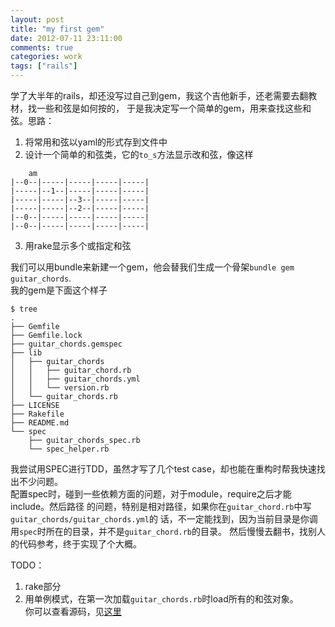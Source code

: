 ```yaml
---
layout: post
title: "my first gem"
date: 2012-07-11 23:11:00
comments: true
categories: work
tags: ["rails"]
---
```


学了大半年的rails，却还没写过自己到gem，我这个吉他新手，还老需要去翻教材，找一些和弦是如何按的，
于是我决定写一个简单的gem，用来查找这些和弦。思路：  

 1.  将常用和弦以yaml的形式存到文件中  
 2.  设计一个简单的和弦类，它的`to_s`方法显示改和弦，像这样
```
	am
|--0--|-----|-----|-----|-----|
|-----|--1--|-----|-----|-----|
|-----|-----|--3--|-----|-----|
|-----|-----|--2--|-----|-----|
|--0--|-----|-----|-----|-----|
|--0--|-----|-----|-----|-----|

```
 3.  用rake显示多个或指定和弦

我们可以用bundle来新建一个gem，他会替我们生成一个骨架`bundle gem guitar_chords`.  
我的gem是下面这个样子
```
$ tree
.
├── Gemfile
├── Gemfile.lock
├── guitar_chords.gemspec
├── lib
│   ├── guitar_chords
│   │   ├── guitar_chord.rb
│   │   ├── guitar_chords.yml
│   │   └── version.rb
│   └── guitar_chords.rb
├── LICENSE
├── Rakefile
├── README.md
└── spec
    ├── guitar_chords_spec.rb
    └── spec_helper.rb
```
我尝试用SPEC进行TDD，虽然才写了几个test case，却也能在重构时帮我快速找出不少问题。  
配置spec时，碰到一些依赖方面的问题，对于module，require之后才能include。然后路径
的问题，特别是相对路径，如果你在`guitar_chord.rb`中写`guitar_chords/guitar_chords.yml`的
话，不一定能找到，因为当前目录是你调用`spec`时所在的目录，并不是`guitar_chord.rb`的目录。
然后慢慢去翻书，找别人的代码参考，终于实现了个大概。


TODO：  
 1. rake部分  
 2. 用单例模式，在第一次加载`guitar_chords.rb`时load所有的和弦对象。  
你可以查看源码，见<a href="https://github.com/feitian124/guitar_chords">这里</a>

